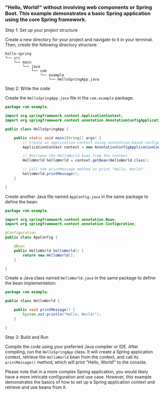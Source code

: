 ### "Hello, World!" without involving web components or Spring Boot. This example demonstrates a basic Spring application using the core Spring framework.

Step 1: Set up your project structure

Create a new directory for your project and navigate to it in your terminal. Then, create the following directory structure:

```
hello-spring
└── src
    └── main
        └── java
            └── com
                └── example
                    └── HelloSpringApp.java
```

Step 2: Write the code

Create the `HelloSpringApp.java` file in the `com.example` package:

```java
package com.example;

import org.springframework.context.ApplicationContext;
import org.springframework.context.annotation.AnnotationConfigApplicationContext;

public class HelloSpringApp {

    public static void main(String[] args) {
        // Create an application context using annotation-based configuration
        ApplicationContext context = new AnnotationConfigApplicationContext(AppConfig.class);

        // Retrieve the HelloWorld bean from the context
        HelloWorld helloWorld = context.getBean(HelloWorld.class);

        // Call the printMessage method to print "Hello, World!"
        helloWorld.printMessage();
    }

}
```

Create another Java file named `AppConfig.java` in the same package to define the bean:

```java
package com.example;

import org.springframework.context.annotation.Bean;
import org.springframework.context.annotation.Configuration;

@Configuration
public class AppConfig {

    @Bean
    public HelloWorld helloWorld() {
        return new HelloWorld();
    }

}
```

Create a Java class named `HelloWorld.java` in the same package to define the bean implementation:

```java
package com.example;

public class HelloWorld {

    public void printMessage() {
        System.out.println("Hello, World!");
    }

}
```

Step 3: Build and Run

Compile the code using your preferred Java compiler or IDE. After compiling, run the `HelloSpringApp` class. It will create a Spring application context, retrieve the `HelloWorld` bean from the context, and call its `printMessage()` method, which will print "Hello, World!" to the console.

Please note that in a more complex Spring application, you would likely have a more intricate configuration and use case. However, this example demonstrates the basics of how to set up a Spring application context and retrieve and use beans from it.
